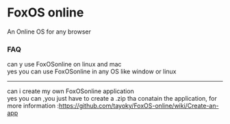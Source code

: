 # FoxOS online
An Online OS for any browser
### FAQ
can y use FoxOSonline on linux and mac   
yes you can use FoxOSonline in any OS like window or linux   

---
can i create my own FoxOSonline application  
yes you can ,you just have to create a .zip tha conatain the application, for more information :https://github.com/tayoky/FoxOS-online/wiki/Create-an-app
